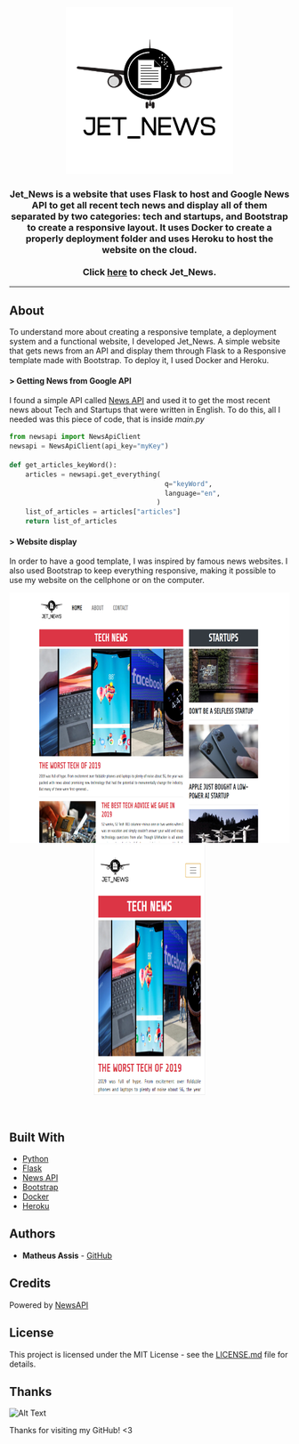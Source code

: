 <p align="center">
  <img width="300" height="300" src="/static/jet_news_logo.png">
</p>
<h3 align="center">
  Jet_News is a website that uses Flask to host and Google News API to get all recent tech news and display all of them separated by two categories: tech and startups, and Bootstrap to create a responsive layout. It uses Docker to create a properly deployment folder and uses Heroku to host the website on the cloud.
  </br></br>Click <a href="http://jet-news.herokuapp.com" target="_blank">here</a> to check Jet_News.
</h3>
<hr>

## About
  To understand more about creating a responsive template, a deployment system and a functional website, I developed Jet_News. A simple website that gets news from an API and display them through Flask to a Responsive template made with Bootstrap. To deploy it, I used Docker and Heroku.

#### > Getting News from Google API
  I found a simple API called [News API](https://newsapi.org/) and used it to get the most recent news about Tech and Startups that were written in English. To do this, all I needed was this piece of code, that is inside *main.py*
```python
from newsapi import NewsApiClient
newsapi = NewsApiClient(api_key="myKey")

def get_articles_keyWord():
    articles = newsapi.get_everything(
                                       q="keyWord",
                                       language="en",
                                     )
    list_of_articles = articles["articles"]
    return list_of_articles
```

#### > Website display
  In order to have a good template, I was inspired by famous news websites. I also used Bootstrap to keep everything responsive, making it possible to use my website on the cellphone or on the computer.
<p align="center">
  <img width="600" height="450" src="/static/jet_news_principal.png">
  <img width="200" height="450" src="/static/jet_news_cellphone.png">
</p>

</br>

## Built With
* [Python](https://www.python.org/)
* [Flask](https://palletsprojects.com/p/flask/)
* [News API](https://newsapi.org/)
* [Bootstrap](https://getbootstrap.com/)
* [Docker](https://www.docker.com/)
* [Heroku](https://www.heroku.com/)

## Authors

* **Matheus Assis** - [GitHub](https://github.com/MatheusMAssis)

## Credits

Powered by [NewsAPI](https://newsapi.org/)

## License

This project is licensed under the MIT License - see the [LICENSE.md](LICENSE.md) file for details.

## Thanks

![Alt Text](https://media.giphy.com/media/vFKqnCdLPNOKc/giphy.gif)

Thanks for visiting my GitHub! <3
